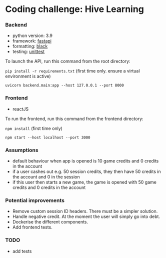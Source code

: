# Coding challenge: Hive Learning

### Backend
- python version: 3.9
- framework: [fastapi](https://fastapi.tiangolo.com/)
- formatting: [black](https://black.readthedocs.io/en/stable/)
- testing: [unittest](https://docs.python.org/3/library/unittest.html)

To launch the API, run this command from the root directory:

`pip install -r requirements.txt` (first time only. ensure a virtual environment is active)

`uvicorn backend.main:app --host 127.0.0.1 --port 8000`

### Frontend
- reactJS

To run the frontend, run this command from the frontend directory:

`npm install` (first time only)

`npm start --host localhost --port 3000`


### Assumptions
- default behaviour when app is opened is 10 game credits and 0 credits in the account
- if a user cashes out e.g. 50 session credits, they then have 50 credits in the account and 0 in the session
- if this user then starts a new game, the game is opened with 50 game credits and 0 credits in the account

### Potential improvements
- Remove custom session ID headers. There must be a simpler solution.
- Handle negative credit. At the moment the user will simply go into debt.
- Dockerise the different components.
- Add frontend tests.


### TODO
- add tests
